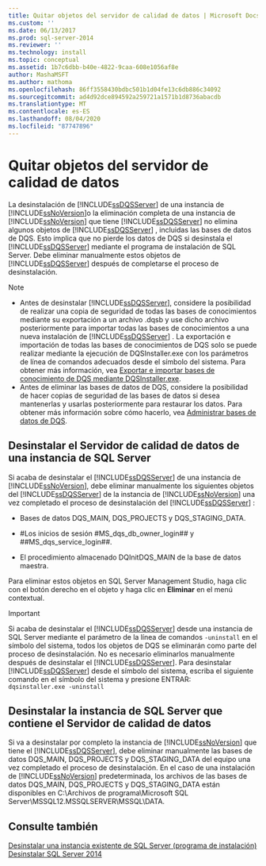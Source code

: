 ```yaml
---
title: Quitar objetos del servidor de calidad de datos | Microsoft Docs
ms.custom: ''
ms.date: 06/13/2017
ms.prod: sql-server-2014
ms.reviewer: ''
ms.technology: install
ms.topic: conceptual
ms.assetid: 1b7c6dbb-b40e-4822-9caa-608e1056af8e
author: MashaMSFT
ms.author: mathoma
ms.openlocfilehash: 86ff3558430bdbc501b1d04fe13c6db886c34092
ms.sourcegitcommit: ad4d92dce894592a259721a1571b1d8736abacdb
ms.translationtype: MT
ms.contentlocale: es-ES
ms.lasthandoff: 08/04/2020
ms.locfileid: "87747896"
---
```

# <a name="remove-data-quality-server-objects"></a>Quitar objetos del servidor de calidad de datos
  La desinstalación de [!INCLUDE[ssDQSServer](../../includes/ssdqsserver-md.md)] de una instancia de [!INCLUDE[ssNoVersion](../../includes/ssnoversion-md.md)]o la eliminación completa de una instancia de [!INCLUDE[ssNoVersion](../../includes/ssnoversion-md.md)] que tiene [!INCLUDE[ssDQSServer](../../includes/ssdqsserver-md.md)] no elimina algunos objetos de [!INCLUDE[ssDQSServer](../../includes/ssdqsserver-md.md)] , incluidas las bases de datos de DQS. Esto implica que no pierde los datos de DQS si desinstala el [!INCLUDE[ssDQSServer](../../includes/ssdqsserver-md.md)] mediante el programa de instalación de SQL Server. Debe eliminar manualmente estos objetos de [!INCLUDE[ssDQSServer](../../includes/ssdqsserver-md.md)] después de completarse el proceso de desinstalación.  
  
> [!NOTE]
>  -   Antes de desinstalar [!INCLUDE[ssDQSServer](../../includes/ssdqsserver-md.md)], considere la posibilidad de realizar una copia de seguridad de todas las bases de conocimientos mediante su exportación a un archivo .dqsb y use dicho archivo posteriormente para importar todas las bases de conocimientos a una nueva instalación de [!INCLUDE[ssDQSServer](../../includes/ssdqsserver-md.md)] . La exportación e importación de todas las bases de conocimientos de DQS solo se puede realizar mediante la ejecución de DQSInstaller.exe con los parámetros de línea de comandos adecuados desde el símbolo del sistema. Para obtener más información, vea [Exportar e importar bases de conocimiento de DQS mediante DQSInstaller.exe](../../data-quality-services/install-windows/export-and-import-dqs-knowledge-bases-using-dqsinstaller-exe.md).  
> -   Antes de eliminar las bases de datos de DQS, considere la posibilidad de hacer copias de seguridad de las bases de datos si desea mantenerlas y usarlas posteriormente para restaurar los datos. Para obtener más información sobre cómo hacerlo, vea [Administrar bases de datos de DQS](../../../2014/data-quality-services/manage-dqs-databases.md).  
  
## <a name="uninstall-data-quality-server-from-a-sql-server-instance"></a>Desinstalar el Servidor de calidad de datos de una instancia de SQL Server  
 Si acaba de desinstalar el [!INCLUDE[ssDQSServer](../../includes/ssdqsserver-md.md)] de una instancia de [!INCLUDE[ssNoVersion](../../includes/ssnoversion-md.md)], debe eliminar manualmente los siguientes objetos del [!INCLUDE[ssDQSServer](../../includes/ssdqsserver-md.md)] de la instancia de [!INCLUDE[ssNoVersion](../../includes/ssnoversion-md.md)] una vez completado el proceso de desinstalación del [!INCLUDE[ssDQSServer](../../includes/ssdqsserver-md.md)] :  
  
-   Bases de datos DQS_MAIN, DQS_PROJECTS y DQS_STAGING_DATA.  
  
-   \#Los inicios de sesión #MS_dqs_db_owner_login## y ##MS_dqs_service_login##.  
  
-   El procedimiento almacenado DQInitDQS_MAIN de la base de datos maestra.  
  
 Para eliminar estos objetos en SQL Server Management Studio, haga clic con el botón derecho en el objeto y haga clic en **Eliminar** en el menú contextual.  
  
> [!IMPORTANT]  
>  Si acaba de desinstalar el [!INCLUDE[ssDQSServer](../../includes/ssdqsserver-md.md)] desde una instancia de SQL Server mediante el parámetro de la línea de comandos `-uninstall` en el símbolo del sistema, todos los objetos de DQS se eliminarán como parte del proceso de desinstalación. No es necesario eliminarlos manualmente después de desinstalar el [!INCLUDE[ssDQSServer](../../includes/ssdqsserver-md.md)]. Para desinstalar [!INCLUDE[ssDQSServer](../../includes/ssdqsserver-md.md)] desde el símbolo del sistema, escriba el siguiente comando en el símbolo del sistema y presione ENTRAR:   
> `dqsinstaller.exe -uninstall`  
  
## <a name="uninstall-sql-server-instance-containing-data-quality-server"></a>Desinstalar la instancia de SQL Server que contiene el Servidor de calidad de datos  
 Si va a desinstalar por completo la instancia de [!INCLUDE[ssNoVersion](../../includes/ssnoversion-md.md)] que tiene el [!INCLUDE[ssDQSServer](../../includes/ssdqsserver-md.md)], debe eliminar manualmente las bases de datos DQS_MAIN, DQS_PROJECTS y DQS_STAGING_DATA del equipo una vez completado el proceso de desinstalación. En el caso de una instalación de [!INCLUDE[ssNoVersion](../../includes/ssnoversion-md.md)] predeterminada, los archivos de las bases de datos DQS_MAIN, DQS_PROJECTS y DQS_STAGING_DATA están disponibles en C:\Archivos de programa\Microsoft SQL Server\MSSQL12.MSSQLSERVER\MSSQL\DATA.  
  
## <a name="see-also"></a>Consulte también  
 [Desinstalar una instancia existente de SQL Server &#40;programa de instalación&#41;](../../../2014/sql-server/install/uninstall-an-existing-instance-of-sql-server-setup.md)   
 [Desinstalar SQL Server 2014](uninstall-sql-server.md)  
  
  
